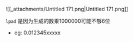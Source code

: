 ![[_attachments/Untitled 171.png|Untitled 171.png]]

`lpad` 是因为生成的数乘1000000可能不够6位

- eg: 0.012345xxxxx